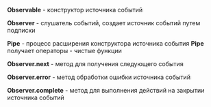 **Observable** - конструктор источника событий

**Observer** - слушатель событий, создает источник событий путем подписки

**Pipe** - процесс расширения конструктора источника события
**Pipe** получает операторы - чистые функции

**Observer.next** - метод для получения следующего события

**Observer.error** - метод обработки ошибки источника событий

**Observer.complete** - метод для выполнения действий на закрытии источника событий

